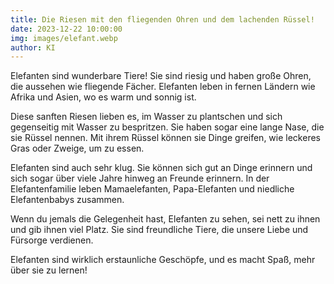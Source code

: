 ```yaml
---
title: Die Riesen mit den fliegenden Ohren und dem lachenden Rüssel!
date: 2023-12-22 10:00:00
img: images/elefant.webp
author: KI
---
```

Elefanten sind wunderbare Tiere! Sie sind riesig und haben große Ohren, die aussehen wie fliegende Fächer. Elefanten leben in fernen Ländern wie Afrika und Asien, wo es warm und sonnig ist.

Diese sanften Riesen lieben es, im Wasser zu plantschen und sich gegenseitig mit Wasser zu bespritzen. Sie haben sogar eine lange Nase, die sie Rüssel nennen. Mit ihrem Rüssel können sie Dinge greifen, wie leckeres Gras oder Zweige, um zu essen.

Elefanten sind auch sehr klug. Sie können sich gut an Dinge erinnern und sich sogar über viele Jahre hinweg an Freunde erinnern. In der Elefantenfamilie leben Mamaelefanten, Papa-Elefanten und niedliche Elefantenbabys zusammen.

Wenn du jemals die Gelegenheit hast, Elefanten zu sehen, sei nett zu ihnen und gib ihnen viel Platz. Sie sind freundliche Tiere, die unsere Liebe und Fürsorge verdienen.

Elefanten sind wirklich erstaunliche Geschöpfe, und es macht Spaß, mehr über sie zu lernen!
